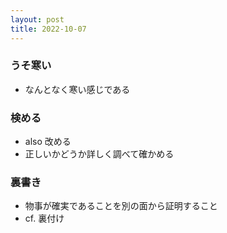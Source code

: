 ```yaml
---
layout: post
title: 2022-10-07
---
```


### うそ寒い
- なんとなく寒い感じである

### 検める
- also 改める
- 正しいかどうか詳しく調べて確かめる

### 裏書き
- 物事が確実であることを別の面から証明すること
- cf. 裏付け

